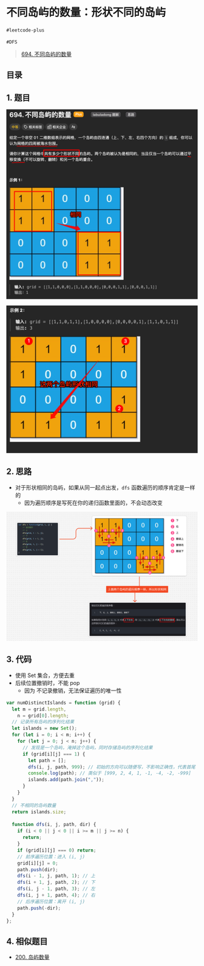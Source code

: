 
# 不同岛屿的数量：形状不同的岛屿

`#leetcode-plus` 

`#DFS` 

> [694. 不同岛屿的数量](https://leetcode.cn/problems/number-of-distinct-islands/)
> 


## 目录
<!-- toc -->
 ## 1. 题目 

![图片&文件](./files/20250115.png)

![图片&文件](./files/20250115-1.png)

## 2. 思路

- 对于形状相同的岛屿，如果从同一起点出发，`dfs` 函数遍历的顺序肯定是一样的
	- 因为遍历顺序是写死在你的递归函数里面的，不会动态改变

![图片&文件](./files/20250115-2.png)

## 3. 代码

- 使用 Set 集合，方便去重
- 后续位置撤销时，不能 pop
	- 因为 不记录撤销，无法保证遍历的唯一性

```javascript
var numDistinctIslands = function (grid) {
  let m = grid.length,
    n = grid[0].length;
  // 记录所有岛屿的序列化结果
  let islands = new Set();
  for (let i = 0; i < m; i++) {
    for (let j = 0; j < n; j++) {
      // 发现是一个岛屿，淹掉这个岛屿，同时存储岛屿的序列化结果
      if (grid[i][j] === 1) {
        let path = [];
        dfs(i, j, path, 999); // 初始的方向可以随便写，不影响正确性，代表首尾
        console.log(path); // 类似于 [999, 2, 4, 1, -1, -4, -2, -999]
        islands.add(path.join(","));
      }
    }
  }
  // 不相同的岛屿数量
  return islands.size;

  function dfs(i, j, path, dir) {
    if (i < 0 || j < 0 || i >= m || j >= n) {
      return;
    }
    if (grid[i][j] === 0) return;
    // 前序遍历位置：进入 (i, j)
    grid[i][j] = 0;
    path.push(dir);
    dfs(i - 1, j, path, 1); // 上
    dfs(i + 1, j, path, 2); // 下
    dfs(i, j - 1, path, 3); // 左
    dfs(i, j + 1, path, 4); // 右
    // 后序遍历位置：离开 (i, j)
    path.push(-dir);
  }
};

```

## 4. 相似题目

- [200. 岛屿数量](/post/dPehIUZT.html)